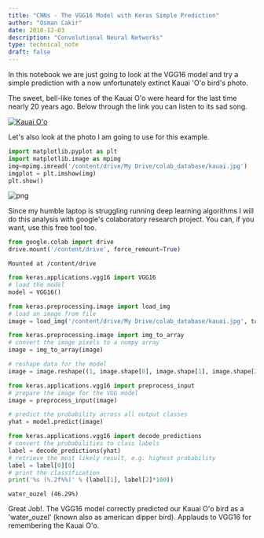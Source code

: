 ```yaml
---
title: "CNNs - The VGG16 Model with Keras Simple Prediction"
author: "Osman Cakir"
date: 2018-12-03
description: "Convolutional Neural Networks"
type: technical_note
draft: false
---
```

In this notebook we are just going to look at the VGG16 model and try a simple prediction with a now unfortunately extinct Kauai 'O'o bird's photo. 

The sweet, bell-like tones of the Kauai O'o were heard for the last time nearly 20 years ago. Below through the link you can listen to its sad song. 


[![Kauai O'o](http://img.youtube.com/vi/nDRY0CmcYNU/0.jpg)](https://www.youtube.com/watch?v=nDRY0CmcYNU)




Let's also look at the photo I am going to use for this example.


```python
import matplotlib.pyplot as plt
import matplotlib.image as mpimg
img=mpimg.imread('/content/drive/My Drive/colab_database/kauai.jpg')
imgplot = plt.imshow(img)
plt.show()
```


![png](cnns_vgg16_keras_simplest_3_0.png)


Since my humble laptop is struggling running deep learning algorithms I will do this analysis with google's colaboratory research project. You can, if you want, use this free tool too.


```python
from google.colab import drive
drive.mount('/content/drive', force_remount=True)
```

    Mounted at /content/drive



```python
from keras.applications.vgg16 import VGG16
# load the model
model = VGG16()
```


```python
from keras.preprocessing.image import load_img
# load an image from file
image = load_img('/content/drive/My Drive/colab_database/kauai.jpg', target_size = (224,224))
```


```python
from keras.preprocessing.image import img_to_array
# convert the image pixels to a numpy array
image = img_to_array(image)
```


```python
# reshape data for the model
image = image.reshape((1, image.shape[0], image.shape[1], image.shape[2]))
```


```python
from keras.applications.vgg16 import preprocess_input
# prepare the image for the VGG model
image = preprocess_input(image)
```


```python
# predict the probability across all output classes
yhat = model.predict(image)
```


```python
from keras.applications.vgg16 import decode_predictions
# convert the probabilities to class labels
label = decode_predictions(yhat)
# retrieve the most likely result, e.g. highest probability
label = label[0][0]
# print the classification
print('%s (%.2f%%)' % (label[1], label[2]*100))
```

    water_ouzel (46.29%)


Great Job!. The VGG16 model correctly predicted our Kauai O'o bird as a 'water_ouzel' (known also as american dipper bird). Applauds to VGG16 for remembering the Kauai O'o.

